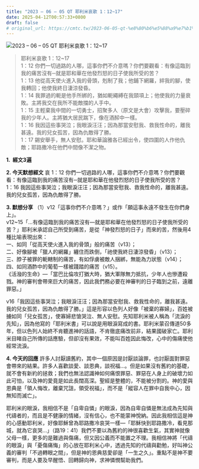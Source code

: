 ```yaml
---
title: "2023 – 06 – 05 QT 耶利米哀歌 1：12~17"
date: 2025-04-12T00:57:33+0800
draft: false
# original_url: https://cmtc.tw/2023-06-05-qt-%e8%80%b6%e5%88%a9%e7%b1%b3%e5%93%80%e6%ad%8c-1%ef%bc%9a1217
---
```


![2023 – 06 – 05 QT 耶利米哀歌 1：12\~17](/images/qt.jpg  "2023 – 06 – 05 QT 耶利米哀歌 1：12\~17")

> 耶利米哀歌 1：12\~17  
> 1：12 你們一切過路的人哪，這事你們不介意嗎？你們要觀看：有像這臨到我的痛苦沒有─就是耶和華在他發烈怒的日子使我所受的苦？  
> 1：13 他從高天使火進入我的骨頭，剋制了我；他鋪下網羅，絆我的腳，使我轉回；他使我終日淒涼發昏。  
> 1：14 我罪過的軛是他手所綁的，猶如軛繩縛在我頸項上；他使我的力量衰敗。主將我交在我所不能敵擋的人手中。  
> 1：15 主輕棄我中間的一切勇士，招聚多人（原文是大會）攻擊我，要壓碎我的少年人。主將猶大居民踹下，像在酒醡中一樣。  
> 1：16 我因這些事哭泣；我眼淚汪汪；因為那當安慰我、救我性命的，離我甚遠。我的兒女孤苦，因為仇敵得了勝。  
> 1：17 錫安舉手，無人安慰。耶和華論雅各已經出令，使四圍的人作他仇敵；耶路撒冷在他們中間像不潔之物。

**1.  經文3遍**

**2. 今天默想經文**
哀 1：12 你們一切過路的人哪，這事你們不介意嗎？你們要觀看：有像這臨到我的痛苦沒有─就是耶和華在他發烈怒的日子使我所受的苦？  
1：16 我因這些事哭泣；我眼淚汪汪；因為那當安慰我、救我性命的，離我甚遠。我的兒女孤苦，因為仇敵得了勝。

**3. 默想分享**
（1）v12「這事你們不介意嗎？」或作「願這事永遠不發生在你們身上」。  
v12\~15「…有像這臨到我的痛苦沒有—就是耶和華在他發烈怒的日子使我所受的苦？」耶利米承認自己所受到痛苦，是從「神發烈怒的日子」而來的苦，然後用4種比喻表現出來：  
一、如同「從高天使火進入我的骨頭」般的痛苦（v13）；  
二、好像腳被「獵人的網羅」纏住而跌倒，「祂使我終日淒涼發昏」（v13）；  
三、脖子被罪的軛轄制的痛苦，有如俘虜被敵人捆綁，無能為力狀態（v14）；  
四、如同酒酢中的葡萄一樣被踐踏的痛苦（v15）。  
《活潑的生命》—「當巴比倫攻打猶大時，猶大軍隊無力抵抗，少年人也慘遭殺戮。神的審判會帶來巨大的痛苦，因此我們務必要在神審判的日子臨到之前，遠離罪惡。」

v16「我因這些事哭泣；我眼淚汪汪；因為那當安慰我、救我性命的，離我甚遠。我的兒女孤苦，因為仇敵得了勝。」這是形容以色列人好像「被棄的寡婦」，百姓被擄如同「兒女孤苦」，使寡婦悲愴哭泣、無人安慰。先知耶利米被人稱為「流淚的先知」，因為他寫的「耶利米書」可以說是用眼淚寫成的書。耶利米蒙召傳道50多年，但以色列人始終不肯聽進神的話語，不肯徹底痛改前非，結果國破家亡。耶利米目睹自己所傳的話應驗，但卻沒有果效，不能叫百姓因此悔改，心中的傷痛使他經常流淚。

**4. 今天的回應**
許多人討厭讀舊約，其中一個原因是討厭談論罪，也討厭面對罪惡會帶來的結果。許多人喜歡談愛、談恩典，談祝福…。但是如果沒有舊約的基礎，就不會有新約的拯救；我們也無法認識神如何痛恨罪惡、罪惡在人身上的破壞力如此可怕，以及神的愛竟是如此長闊高深。聖經是整體的，不能被分割的。神的愛與恩典是「領人悔改，離棄咒詛，領受祝福」，而不是「縱容人在罪中自我中心，因無知而滅亡」。

耶利米的眼淚，我相信不是「自卑自憐」的眼淚，因為自卑自憐是無法成為先知與代禱者的，而且是不健康的情緒，沒有信心，也不能蒙神悅納。因此我相信這是神的心感動耶利米，好像耶穌曾為耶路撒冷哀哭一樣—「耶穌快到耶路撒冷，看見那城，就為它哀哭…」（路19：41）我們不要以為舊約的神很喜歡生氣，其實神就像父母一樣，更多的是難過與傷痛，但又因公義而不能置之不理。我相信神將「代禱的眼淚」與「憂傷痛悔」的心放在耶利米心中，透過先知的代禱與勸勉，好叫神公義的審判「不過轉眼之間」，但是神的恩典慈愛卻是「一生之久」。重點不是神不要審判，而是人要及早醒悟、回轉歸向神，求神憐憫幫助我們。
